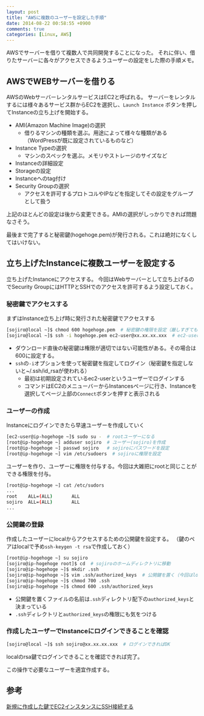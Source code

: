 ```yaml
---
layout: post
title: "AWSに複数のユーザーを設定した手順"
date: 2014-08-22 00:58:55 +0900
comments: true
categories: [Linux, AWS]
---
```

AWSでサーバーを借りて複数人で共同開発することになった。
それに伴い、借りたサーバーに各々がアクセスできるようユーザーの設定をした際の手順メモ。

## AWSでWEBサーバーを借りる
AWSのWebサーバーレンタルサービスはEC2と呼ばれる。
サーバーをレンタルするには様々あるサービス群からEC2を選択し、```Launch Instance``` ボタンを押してInstanceの立ち上げを開始する。

* AMI(Amazon Machine Image)の選択
    * 借りるマシンの種類を選ぶ。用途によって様々な種類がある（WordPressが既に設定されているものなど）
* Instance Typeの選択
    * マシンのスペックを選ぶ。メモリやストレージのサイズなど
* Instanceの詳細設定
* Storageの設定
* Instanceへのtag付け
* Security Groupの選択
    * アクセスを許可するプロトコルやIPなどを指定してその設定をグループとして扱う

上記のほとんどの設定は後から変更できる。AMIの選択がしっかりできれば問題なさそう。

最後まで完了すると秘密鍵(hogehoge.pem)が発行される。これは絶対になくしてはいけない。

## 立ち上げたInstanceに複数ユーザーを設定する
立ち上げたInstanceにアクセスする。
今回はWebサーバーとして立ち上げるのでSecurity GroupにはHTTPとSSHでのアクセスを許可するよう設定しておく。

### 秘密鍵でアクセスする
まずはInstance立ち上げ時に発行された秘密鍵でアクセスする
```bash
[sojiro@local ~]$ chmod 600 hogehoge.pem  # 秘密鍵の権限を設定（厳しすぎても甘過ぎても使えない）
[sojiro@local ~]$ ssh -i hogehoge.pem ec2-user@xx.xx.xx.xxx  # ec2-userでログイン
```
* ダウンロード直後の秘密鍵は権限が適切ではない可能性がある。その場合は600に設定する。
* ```ssh```の```-i```オプションを使って秘密鍵を指定してログイン（秘密鍵を指定しないと~/.ssh/id_rsaが使われる）
    * 最初は初期設定されているec2-userというユーザーでログインする
    * コマンドはEC2のメニューバーからInstancesページに行き、Instanceを選択してページ上部の```Connect```ボタンを押すと表示される

### ユーザーの作成
Instanceにログインできたら早速ユーザーを作成していく
```bash
[ec2-user@ip-hogehoge ~]$ sudo su -  # rootユーザーになる
[root@ip-hogehoge ~] adduser sojiro  # ユーザー(sojiro)を作成
[root@ip-hogehoge ~] passwd sojiro   # sojiroにパスワードを設定
[root@ip-hogehoge ~] vim /etc/sudoers  # sojiroに権限を設定
```
ユーザーを作り、ユーザーに権限を付与する。今回は大雑把にrootと同じことができる権限を付与。
```bash
[root@ip-hogehoge ~] cat /etc/sudors
...
root    ALL=(ALL)       ALL
sojiro  ALL=(ALL)       ALL
...
```

### 公開鍵の登録
作成したユーザーにlocalからアクセスするための公開鍵を設定する。
（鍵のペアはlocalで予め```ssh-keygen -t rsa```で作成しておく）
```bash
[root@ip-hogehoge ~] su sojiro
[sojiro@ip-hogehoge root]$ cd  # sojiroのホームディレクトリに移動
[sojiro@ip-hogehoge ~]$ mkdir .ssh
[sojiro@ip-hogehoge ~]$ vim .ssh/authorized_keys  # 公開鍵を置く（今回はlocalのid_rsa.pubをコピペした）
[sojiro@ip-hogehoge ~]$ chmod 700 .ssh
[sojiro@ip-hogehoge ~]$ chmod 600 .ssh/authorized_keys
```
* 公開鍵を置くファイルの名前は```.ssh```ディレクトリ配下の```authorized_keys```と決まっている
* ```.ssh```ディレクトリと```authorized_keys```の権限にも気をつける

### 作成したユーザーでInstanceにログインできることを確認
```bash
[sojiro@local ~]$ ssh sojiro@xx.xx.xx.xxx  # ログインできればOK
```
localのrsa鍵でログインできることを確認できれば完了。

この操作で必要なユーザーを適宜作成する。

## 参考
[新規に作成した鍵でEC2インスタンスにSSH接続する](http://d.hatena.ne.jp/torazuka/20110420/ssh)
